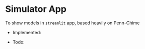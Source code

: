 # Simulator App

To show models in `streamlit` app, based heavily on Penn-Chime

* Implemented:

* Todo:

